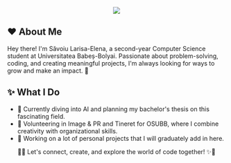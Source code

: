 <p align="center">
  <img src="https://capsule-render.vercel.app/api?text=✨%20Welcome!!!%20✨&animation=fadeIn&type=waving&color=gradient&customColorList=29&height=100&fontColor=FFFDD0&fontAlignY=35"/>
</p> 

<!--
**savoiu-larisa-elena/savoiu-larisa-elena** is a ✨ _special_ ✨ repository because its `README.md` (this file) appears on your GitHub profile.

Here are some ideas to get you started:

- 🔭 I’m currently working on ...
- 🌱 I’m currently learning ...
- 👯 I’m looking to collaborate on ...
- 🤔 I’m looking for help with ...
- 💬 Ask me about ...
- 📫 How to reach me: ...
- 😄 Pronouns: ...
- ⚡ Fun fact: ...
-->

## ❤️ About Me
Hey there! I'm Săvoiu Larisa-Elena, a second-year Computer Science student at Universitatea Babeș-Bolyai. Passionate about problem-solving, coding, and creating meaningful projects, I'm always looking for ways to grow and make an impact. 🌱

## ✨ What I Do
- 📕 Currently diving into AI and planning my bachelor's thesis on this fascinating field.
- 🎀 Volunteering in Image & PR and Tineret for OSUBB, where I combine creativity with organizational skills.
- 📌 Working on a lot of personal projects that I will graduately add in here.

<p align="center"> 🌟✨ Let's connect, create, and explore the world of code together! ✨🌟 </p>
